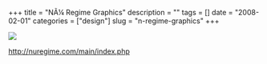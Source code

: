 +++
title = "N&Atilde;&frac14; Regime Graphics"
description = ""
tags = []
date = "2008-02-01"
categories = ["design"]
slug = "n-regime-graphics"
+++


 

  <div id="screens-thumbs" class="clearfix">
    <div class="txt-center" id="design-submission"><a href="http://nuregime.com/main/index.php"><img id='bluga-thumbnail-1003' class='bluga-thumbnail large' src='http://media.konigi.com/bluga/
wt47f281ae40f7c_0.jpg'/></a></div>  
  </div>   
<p><a href="http://nuregime.com/main/index.php">http://nuregime.com/main/index.php</a></p>




